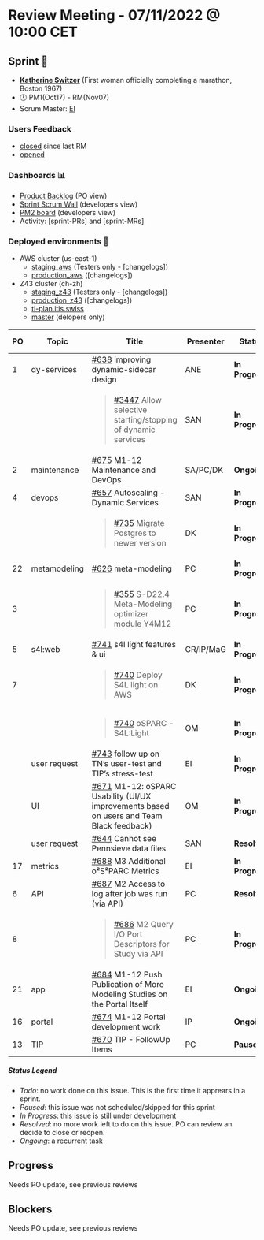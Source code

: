 # Review Meeting - 07/11/2022 @ 10:00 CET

## Sprint 🏃

- [**Katherine Switzer**](https://www.youtube.com/watch?v=fOGXvBAmTsY)  (First woman officially completing a marathon, Boston 1967)
- 🕐 PM1(Oct17) - RM(Nov07)
- Scrum Master: [EI](https://github.com/elisabettai)

### Users Feedback

- [closed](https://github.com/pulls?q=is%3Apr+archived%3Afalse+user%3AITISFoundation+closed%3A%3E2022-10-07) since last RM
- [opened](https://github.com/ITISFoundation/osparc-issues/issues?q=is%3Aissue+is%3Aopen+sort%3Areactions)

### Dashboards 📊

- [Product Backlog](https://github.com/orgs/ITISFoundation/projects/3) (PO view)
- [Sprint Scrum Wall](https://app.zenhub.com/workspaces/osparc---scrum-wall-5c9260f3d76ef51f6b0fe78d/board?repos=118596920,174557929,151701223,135289610,118910047,181836792,167586968) (developers view)
- [PM2 board](https://github.com/orgs/ITISFoundation/projects/9) (developers view)
- Activity: [sprint-PRs] and [sprint-MRs]

### Deployed environments 🚀

- AWS cluster (us-east-1)
  - [staging_aws](https://staging.osparc.io) (Testers only - [changelogs])
  - [production_aws](https://osparc.io) ([changelogs])
- Z43 cluster (ch-zh)
  - [staging_z43](http://osparc-staging.speag.com) (Testers only - [changelogs])
  - [production_z43](http://osparc.speag.com) ([changelogs])
  - [ti-plan.itis.swiss](http://ti-plan.itis.swiss)
  - [master](https://osparc-master.speag.com) (delopers only)

| PO  | Topic        | Title                                                                                      | Presenter | Status          | Duration | Start-Time |
| --- | ------------ | ------------------------------------------------------------------------------------------ | --------- | --------------- | -------- | ---------- |
| 1   | dy-services  | [#638] improving dynamic-sidecar design                                                    | ANE       | **In Progress** | 3 min    |            |
|     |              | <blockquote>[#3447] Allow selective starting/stopping of dynamic services</blockquote>     | SAN       | **In Progress** | 7 min    |            |
| 2   | maintenance  | [#675] M1-12 Maintenance and DevOps                                                        | SA/PC/DK  | **Ongoing**     | 5 min    |            |
| 4   | devops       | [#657] Autoscaling - Dynamic Services                                                      | SAN       | **In Progress** | 3 min    |            |
|     |              | <blockquote>[#735] Migrate Postgres to newer version</blockquote>                          | DK        | **In Progress** | 2 min    |            |
| 22  | metamodeling | [#626] meta-modeling                                                                       | PC        | **In Progress** | 5 min    |            |
| 3   |              | <blockquote>[#355] S-D22.4 Meta-Modeling optimizer module Y4M12</blockquote>               | PC        | **In Progress** | 5 min    |            |
| 5   | s4l:web      | [#741] s4l light features & ui                                                             | CR/IP/MaG | **In Progress** | 10 min   |            |
| 7   |              | <blockquote>[#740] Deploy S4L light on AWS</blockquote>                                    | DK        | **In Progress** | 3 min    |            |
|     |              | <blockquote>[#740] oSPARC - S4L:Light</blockquote>                                         | OM        | **In Progress** | 3 min    |            |
|     | user request | [#743] follow up on TN’s user-test and TIP’s stress-test                                   | EI        | **In Progress** | 2 min    |            |
|     | UI           | [#671] M1-12: oSPARC Usability (UI/UX improvements based on users and Team Black feedback) | OM        | **In Progress** | 8 min    |            |
|     | user request | [#644] Cannot see Pennsieve data files                                                     | SAN       | **Resolved**    | 1 min    |            |
| 17  | metrics      | [#688] M3 Additional o²S²PARC Metrics                                                      | EI        | **In Progress** | 3 min    |            |
| 6   | API          | [#687] M2 Access to log after job was run (via API)                                        | PC        | **Resolved**    | 5 min    |            |
| 8   |              | <blockquote>[#686] M2 Query I/O Port Descriptors for Study via API</blockquote>            | PC        | **In Progress** | 3 min    |            |
| 21  | app          | [#684] M1-12 Push Publication of More Modeling Studies on the Portal Itself                | EI        | **Ongoing**     | 2 min    |            |
| 16  | portal       | [#674] M1-12 Portal development work                                                       | IP        | **Ongoing**     | 3 min   |            |
| 13  | TIP          | [#670] TIP - FollowUp Items                                                                | PC        | **Paused**      | 0 min       |            |

##### Status Legend

- _Todo_: no work done on this issue. This is the first time it apprears in a sprint.
- _Paused_: this issue was not scheduled/skipped for this sprint
- _In Progress_: this issue is still under development
- _Resolved_: no more work left to do on this issue. PO can review an decide to close or reopen.
- _Ongoing_: a recurrent task

[online]: http://status.osparc.io/
[operational]: https://git.speag.com/oSparc/e2e-testing/-/pipelines
[performant]: https://git.speag.com/oSparc/e2e-portal-testing/-/pipelines

## Progress

Needs PO update, see previous reviews

## Blockers

Needs PO update, see previous reviews

[#638]: https://github.com/ITISFoundation/osparc-issues/issues/638
[#3447]: https://github.com/ITISFoundation/osparc-issues/issues/3447
[#675]: https://github.com/ITISFoundation/osparc-issues/issues/675
[#657]: https://github.com/ITISFoundation/osparc-issues/issues/657
[#735]: https://github.com/ITISFoundation/osparc-issues/issues/735
[#626]: https://github.com/ITISFoundation/osparc-issues/issues/626
[#355]: https://github.com/ITISFoundation/osparc-issues/issues/355
[#741]: https://github.com/ITISFoundation/osparc-issues/issues/741
[#740]: https://github.com/ITISFoundation/osparc-issues/issues/740
[#743]: https://github.com/ITISFoundation/osparc-issues/issues/743
[#671]: https://github.com/ITISFoundation/osparc-issues/issues/671
[#644]: https://github.com/ITISFoundation/osparc-issues/issues/644
[#688]: https://github.com/ITISFoundation/osparc-issues/issues/688
[#687]: https://github.com/ITISFoundation/osparc-issues/issues/687
[#686]: https://github.com/ITISFoundation/osparc-issues/issues/686
[#684]: https://github.com/ITISFoundation/osparc-issues/issues/684
[#674]: https://github.com/ITISFoundation/osparc-issues/issues/674
[#670]: https://github.com/ITISFoundation/osparc-issues/issues/670
